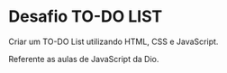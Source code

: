 # Desafio TO-DO LIST

Criar um TO-DO List utilizando HTML, CSS e JavaScript.

Referente as aulas de JavaScript da Dio.